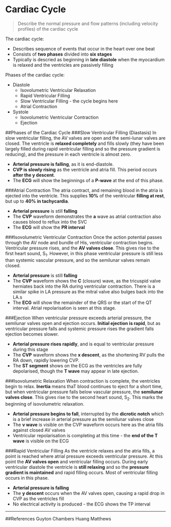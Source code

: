 # Cardiac Cycle
> Describe the normal pressure and flow patterns (including velocity profiles) of the cardiac cycle

The cardiac cycle:
* Describes sequence of events that occur in the heart over one beat
* Consists of **two phases** divided into **six stages**
* Typically is descried as beginning in **late diastole** when the myocardium is relaxed and the ventricles are passively filling

Phases of the cardiac cycle:
* Diastole
    * Isovolumetric Ventricular Relaxation
    * Rapid Ventricular Filling
    * Slow Ventricular Filling  - the cycle begins here
    * Atrial Contraction
* Systole
    * Isovolumetric Ventricular Contraction
    * Ejection

##Phases of the Cardiac Cycle
###Slow Ventricular Filling (Diastasis)
In slow ventricular filling, the AV valves are open and the semi-lunar valves are closed. The ventricle is **relaxed completely** and fills slowly (they have been largely filled during rapid ventricular filling and so the pressure gradient is reducing), and the pressure in each ventricle is almost zero.

* **Arterial pressure is falling**, as it is end-diastole.
* **CVP is slowly rising** as the ventricle and atria fill. This period occurs **after the y descent**.
* The **ECG** will show the beginnings of a **P-wave** at the end of this phase.

###Atrial Contraction
The atria contract, and remaining blood in the atria is ejected into the ventricle. This supplies **10%** of the ventricular **filling at rest**, but up to **40% in tachycardia**.

* **Arterial pressure** is still **falling**
* The **CVP** waveform demonstrates the **a** wave as atrial contraction also causes blood to reflux into the SVC
* The **ECG** will show the **PR interval**

###Isovolumetric Ventricular Contraction
Once the action potential passes through the AV node and bundle of His, ventricular contraction begins. Ventricular pressure rises, and the **AV valves close**. This gives rise to the first heart sound, S<sub>1</sub>. However, in this phase ventricular pressure is still less than systemic vascular pressure, and so the semilunar valves remain closed.

* **Arterial pressure** is still **falling**
* The **CVP** waveform shows the **C** (closure) wave, as the tricuspid valve herniates back into the RA during ventricular contraction. There is a similar spike in LA pressure as the mitral valve also bulges back into the LA.s
* The **ECG** will show the remainder of the QRS or the start of the QT interval. Atrial repolarisation is seen at this stage.


###Ejection
When ventricular pressure exceeds arterial pressure, the semilunar valves open and ejection occurs. **Initial ejection is rapid**, but as ventricular pressure falls and systemic pressure rises the gradient falls ejection becomes slower.

* **Arterial pressure rises rapidly**, and is equal to ventricular pressure during this stage
* The **CVP** waveform shows the **x descent**, as the shortening RV pulls the RA down, rapidly lowering CVP.
* The **ST segment** shows on the ECG as the ventricles are fully depolarised, though the  **T wave** may appear in late ejection.

###Isovolumetric Relaxation
When contraction is complete, the ventricles begin to relax. **Inertia** means thaT blood continues to eject for a short time, but when ventricular pressure falls below vascular pressure, the **semilunar valves close**. This gives rise to the second heart sound, S<sub>2</sub>. This marks the beginning of isovolumetric relaxation.

* **Arterial pressure begins to fall**, interrupted by the **dicrotic notch** which is a brief increase in arterial pressure as the semilunar valves close
* The **v wave** is visible on the CVP waveform occurs here as the atria fills against closed AV valves
* Ventricular repolarisation is completing at this time - the **end of the T wave** is visible on the ECG

###Rapid Ventricular Filling
As the ventricle relaxes and the atria fills, a point is reached where atrial pressure exceeds ventricular pressure. At this point the **AV valves open** and ventricular filling occurs. During early ventricular diastole the ventricle is **still relaxing** and so the **pressure gradient is maintained** and rapid filling occurs. Most of ventricular filling occurs in this phase.

* **Arterial pressure is falling**
* The **y descent** occurs when the AV valves open, causing a rapid drop in CVP as the ventricles fill
* No electrical activity is produced - the ECG shows the TP interval

---
##References
Guyton
Chambers Huang Matthews